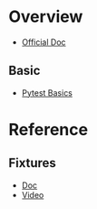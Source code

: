 # Overview
- [Official Doc](https://docs.pytest.org/en/stable/)
## Basic
- [Pytest Basics](https://www.udemy.com/course/fastapi-the-complete-course/learn/lecture/42085718#content)
# Reference
## Fixtures
- [Doc](https://docs.pytest.org/en/stable/explanation/fixtures.html#what-fixtures-are)
- [Video](https://www.udemy.com/course/fastapi-the-complete-course/learn/lecture/42085732#content)
